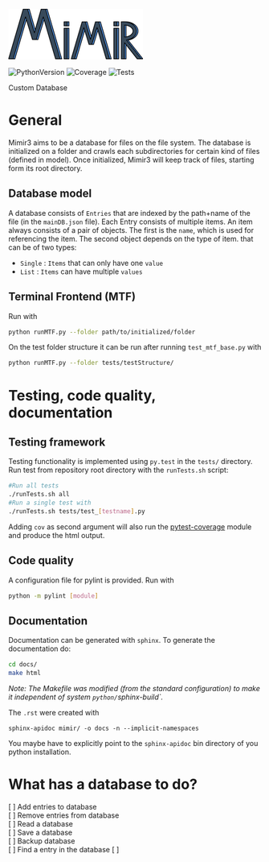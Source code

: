 ![Mimir3](mimir_logo_small.png)

![PythonVersion](https://img.shields.io/badge/python-3.7-blue.svg?longCache=true&style=flat-square)
![Coverage](https://img.shields.io/badge/pytest--cov-79%25-yellow.svg?longCache=true&style=flat-square)
![Tests](https://img.shields.io/badge/Test%20passing-false-red.svg?longCache=true&style=flat-square)

Custom Database

# General
Mimir3 aims to be a database for files on the file system. The database is initialized on a folder and crawls each subdirectories for certain kind of files (defined in model). Once initialized, Mimir3 will keep track of files, starting form its root directory.
## Database model
A database consists of `Entries` that are indexed by the path+name of the file (in the `mainDB.json` file). Each Entry consists of multiple items. An item always consists of a pair of objects. The first is the `name`, which is used for referencing the item. The second object depends on the type of item. that can be of two types:
* `Single` : `Items` that can only have one `value`
* `List` : `Items` can have multiple `values`

## Terminal Frontend (MTF)
Run with
```bash
python runMTF.py --folder path/to/initialized/folder
```

On the test folder structure it can be run after running `test_mtf_base.py` with
```bash
python runMTF.py --folder tests/testStructure/
```

# Testing, code quality, documentation
## Testing framework
Testing functionality is implemented using `py.test` in the `tests/` directory.      
Run test from repository root directory with the `runTests.sh` script:

```bash
#Run all tests
./runTests.sh all
#Run a single test with
./runTests.sh tests/test_[testname].py
```

Adding `cov` as second argument will also run the [pytest-coverage](https://pypi.org/project/pytest-cov/) module and produce the html output.

## Code quality
A configuration file for pylint is provided. Run with
```bash
python -m pylint [module]
```

## Documentation
Documentation can be generated with `sphinx`. To generate the documentation do:
```bash
cd docs/
make html
```
*Note: The Makefile was modified (from the standard configuration) to make it independent of system `python/`sphinx-build`.*

The `.rst` were created with
```
sphinx-apidoc mimir/ -o docs -n --implicit-namespaces
```
You maybe have to explicitly point to the `sphinx-apidoc` bin directory of you python installation.

# What has a database to do?
[ ] Add entries to database  
[ ] Remove entries from database   
[ ] Read a database  
[ ] Save a database   
[ ] Backup database     
[ ] Find a entry in the database
[ ]  
